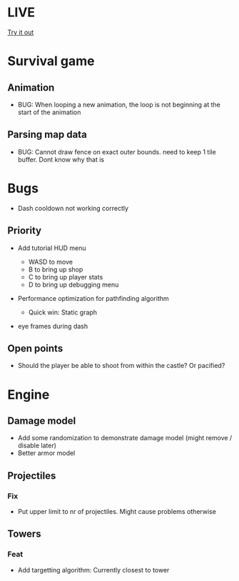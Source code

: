 # LIVE
[Try it out](https://lucb31.github.io/game-engine-go/)

# Survival game
## Animation
- BUG: When looping a new animation, the loop is not beginning at the start of the animation 

## Parsing map data
- BUG: Cannot draw fence on exact outer bounds. need to keep 1 tile buffer. Dont know why that is

# Bugs
- Dash cooldown not working correctly
## Priority
- Add tutorial HUD menu
    - WASD to move
    - B to bring up shop
    - C to bring up player stats
    - D to bring up debugging menu

- Performance optimization for pathfinding algorithm
    - Quick win: Static graph

- eye frames during dash

## Open points
- Should the player be able to shoot from within the castle? Or pacified?

# Engine

## Damage model
- Add some randomization to demonstrate damage model (might remove / disable later) 
- Better armor model

## Projectiles
### Fix
- Put upper limit to nr of projectiles. Might cause problems otherwise

## Towers

### Feat
- Add targetting algorithm: Currently closest to tower 

